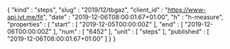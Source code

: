{
  "kind" : "steps",
  "slug" : "2019/12/tbgaz",
  "client_id" : "https://www-api.jvt.me/fit",
  "date" : "2019-12-06T08:00:01.67+01:00",
  "h" : "h-measure",
  "properties" : {
    "start" : [ "2019-12-05T00:00:00Z" ],
    "end" : [ "2019-12-06T00:00:00Z" ],
    "num" : [ "6452" ],
    "unit" : [ "steps" ],
    "published" : [ "2019-12-06T08:00:01.67+01:00" ]
  }
}
